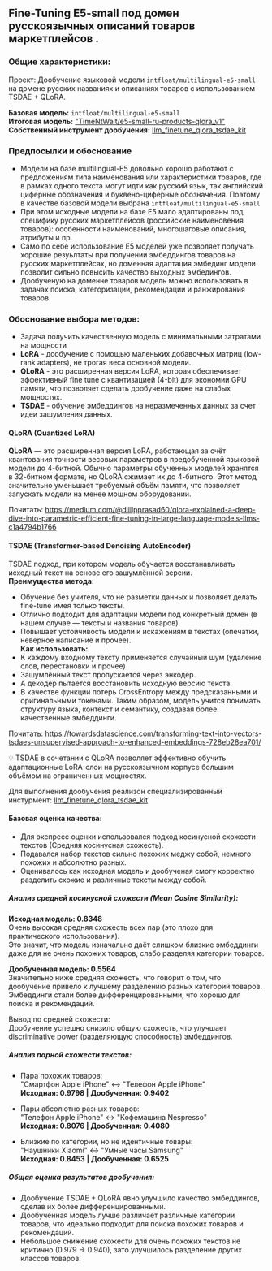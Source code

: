 ## Fine-Tuning E5-small под домен русскоязычных описаний товаров маркетплейсов .

### Общие характеристики:  
Проект: Дообучение языковой модели `intfloat/multilingual-e5-small` на домене русских названиях и описаниях товаров с использованием TSDAE + QLoRA. 

**Базовая модель:** `intfloat/multilingual-e5-small`      
**Итоговая модель:** ["TimeNtWait/e5-small-ru-products-qlora_v1"](https://huggingface.co/TimeNtWait/e5-small-ru-products-qlora_v1)  
**Собственный инструмент дообучения:** [llm_finetune_qlora_tsdae_kit](https://github.com/TimeNtWait/llm_finetune_qlora_tsdae_kit)

### Предпосылки и обоснование
- Модели на базе multilingual-E5 довольно хорошо работают с предложениям типа наименования или характеристики товаров, где в рамках одного текста могут идти как русский язык, так английский циферные обозначения и буквено-циферные обозначения. Поэтому в качестве базовой модели выбрана `intfloat/multilingual-e5-small`    
- При этом исходные модели на базе E5 мало адаптированы под специфику русских маркетплейсов (российские наименовения товаров): особенности наименований, многошаговые описания, атрибуты и пр.
- Само по себе использование E5 моделей уже позволяет получать хорошие резуьлтаты при получении эмбеддингов товаров на русских маркетплейсах, но доменная адаптация эмбединг модели позволит сильно повысить качество выходных эмбедингов.        
- Дообученую на доменне товаров модель можно использовать в задачах поиска, категоризации, рекомендации и ранжирования товаров.


### Обоснование выбора методов:
- Задача получить качественную модель с минимальными затратами на мощности
- **LoRA** - дообучение с помощью маленьких добавочных матриц (low-rank adapters), не трогая веса основной модели.
- **QLoRA** - это расширенная версия LoRA, которая обеспечивает эффективный fine tune с квантизацией (4-bit) для экономии GPU памяти, что позволяет сделать дообучение даже на слабых мощностях.
- **TSDAE** - обучение эмбеддингов на неразмеченных данных за счет идеи зашумления данных.

#### QLoRA (Quantized LoRA) 
**QLoRA** — это расширенная версия LoRA, работающая за счёт квантования точности весовых параметров в предобученной языковой модели до 4-битной. Обычно параметры обученных моделей хранятся в 32-битном формате, но QLoRA сжимает их до 4-битного. Этот метод значительно уменьшает требуемый объём памяти, что позволяет запускать модели на менее мощном оборудовании.

Почитать: 
https://medium.com/@dillipprasad60/qlora-explained-a-deep-dive-into-parametric-efficient-fine-tuning-in-large-language-models-llms-c1a4794b1766

#### TSDAE (Transformer-based Denoising AutoEncoder)
TSDAE подход, при котором модель обучается восстанавливать исходный текст на основе его зашумлённой версии.  
**Преимущества метода:**
- Обучение без учителя, что не разметки данных и позволяет делать fine-tune имея только тексты. 
- Отлично подходит для адаптации модели под конкретный домен (в нашем случае — тексты и названия товаров).  
- Повышает устойчивость модели к искажениям в текстах (опечатки, неверное написание и прочее).  
**Как использовать:**
- К каждому входному тексту применяется случайный шум (удаление слов, перестановки и прочее)
- Зашумлённый текст пропускается через энкодер.
- А декодер пытается восстановить исходную версию текста.
- В качестве функции потерь CrossEntropy между предсказанными и оригинальными токенами.
Таким образом, модель учится понимать структуру языка, контекст и семантику, создавая более качественные эмбеддинги.

Почитать: 
https://towardsdatascience.com/transforming-text-into-vectors-tsdaes-unsupervised-approach-to-enhanced-embeddings-728eb28ea701/


💡 TSDAE в сочетании с QLoRA позволяет эффективно обучить адаптационные LoRA-слои на русскоязычном корпусе большим объёмом на ограниченных мощностях.

Для выполнения дообучения реализон специализированный инстурмент: [llm_finetune_qlora_tsdae_kit](https://github.com/TimeNtWait/llm_finetune_qlora_tsdae_kit)   



#### Базовая оценка качества:  
- Для экспресс оценки использовался подход косинусной схожести текстов (Средняя косинусная схожесть).  
- Подавался набор текстов сильно похожих меджу собой, немного похожих и абсолютно разных.  
- Оценивалось как исходная модель и дообученая смогу корректно разделить схожие и различные тексты между собой.

##### Анализ средней косинусной схожести (Mean Cosine Similarity):  
**Исходная модель: 0.8348**  
Очень высокая средняя схожесть всех пар (это плохо для практического использования).  
Это значит, что модель изначально даёт слишком близкие эмбеддинги даже для не очень похожих товаров, слабо разделяя категории товаров.  

**Дообученная модель: 0.5564**  
Значительно ниже средняя схожесть, что говорит о том, что дообучение привело к лучшему разделению разных категорий товаров.  
Эмбеддинги стали более дифференцированными, что хорошо для поиска и рекомендаций.  

Вывод по средней схожести:  
Дообучение успешно снизило общую схожесть, что улучшает discriminative power (разделяющую способность) эмбеддингов.

##### Анализ парной схожести текстов:
- Пара похожих товаров:  
"Смартфон Apple iPhone" ↔ "Телефон Apple iPhone"  
**Исходная: 0.9798 | Дообученная: 0.9402**    


- Пары абсолютно разных товаров:  
"Телефон Apple iPhone" ↔ "Кофемашина Nespresso"  
**Исходная: 0.8076 | Дообученная: 0.4080**  


- Близкие по категории, но не идентичные товары:  
"Наушники Xiaomi" ↔ "Умные часы Samsung"  
**Исходная: 0.8453 | Дообученная: 0.6525**    

##### Общая оценка результатов дообучения:
- Дообучение TSDAE + QLoRA явно улучшило качество эмбеддингов, сделав их более дифференцированными.  
- Дообученная модель лучше различает различные категории товаров, что идеально подходит для поиска похожих товаров и рекомендаций.  
- Небольшое снижение схожести для очень похожих текстов не критично (0.979 -> 0.940), зато улучшилось разделение других классов товаров.    



